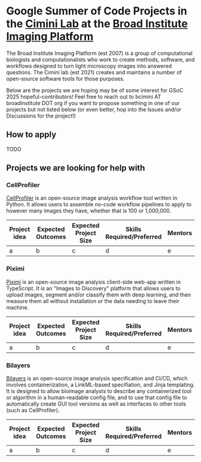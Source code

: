 # Google Summer of Code Projects in the [Cimini Lab](https://cimini-lab.broadinstitute.org/) at the [Broad Institute Imaging Platform](https://www.broadinstitute.org/imaging) 

The Broad Institute Imaging Platform (est 2007) is a group of computational biologists and computationalists who work to create methods, software, and workflows designed to turn light microscopy images into answered questions. The Cimini lab (est 2021) creates and maintains a number of open-source software tools for those purposes.

Below are the projects we are hoping may be of some interest for GSoC 2025 hopeful-contributors! Feel free to reach out to bcimini AT broadinstitute DOT org if you want to propose something in one of our projects but not listed below (or even better, hop into the Issues and/or Discussions for the project!)

## How to apply

TODO

## Projects we are looking for help with

### CellProfiler

[CellProfiler](https://cellprofiler.org/) is an open-source image analysis workflow tool written in Python. It allows users to assemble no-code workflow pipelines to apply to however many images they have, whether that is 100 or 1,000,000.

| Project idea | Expected Outcomes | Expected Project Size | Skills Required/Preferred | Mentors | GitHub link(s) | Description |
---------------|-------------------|-----------------------|---------------------------|---------|----------------|-------------|
| a | b | c | d | e | f | g |

### Piximi

[Piximi](https://piximi.app/) is an open-source image analysis client-side web-app written in TypeScript. It is an "Images to Discovery" platform that allows users to upload images, segment and/or classify them with deep learning, and then measure them all without installation or the data needing to leave their machine.

| Project idea | Expected Outcomes | Expected Project Size | Skills Required/Preferred | Mentors | GitHub link(s) | Description |
---------------|-------------------|-----------------------|---------------------------|---------|----------------|-------------|
| a | b | c | d | e | f | g |

### Bilayers

[Bilayers](https://bilayers.org/) is an open-source image analysis specification and CI/CD, which involves containerization, a LinkML-based specifiation, and Jinja templating. It is designed to allow bioimage analysts to describe any containerized tool or algorithm in a human-readable config file, and to use that config file to automatically create GUI tool versions as well as interfaces to other tools (such as CellProfiler).

| Project idea | Expected Outcomes | Expected Project Size | Skills Required/Preferred | Mentors | GitHub link(s) | Description |
---------------|-------------------|-----------------------|---------------------------|---------|----------------|-------------|
| a | b | c | d | e | f | g |
